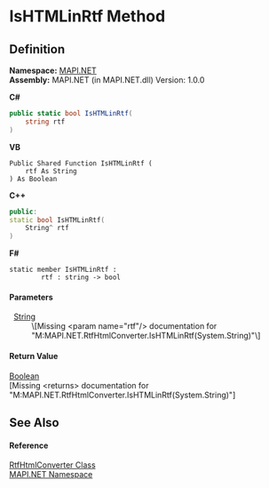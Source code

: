 # IsHTMLinRtf Method




## Definition
**Namespace:** <a href="5bef4637-66f8-16d4-e5f4-4d0da57a1538.md">MAPI.NET</a>  
**Assembly:** MAPI.NET (in MAPI.NET.dll) Version: 1.0.0

**C#**
``` C#
public static bool IsHTMLinRtf(
	string rtf
)
```
**VB**
``` VB
Public Shared Function IsHTMLinRtf ( 
	rtf As String
) As Boolean
```
**C++**
``` C++
public:
static bool IsHTMLinRtf(
	String^ rtf
)
```
**F#**
``` F#
static member IsHTMLinRtf : 
        rtf : string -> bool 
```



#### Parameters
<dl><dt>  <a href="https://learn.microsoft.com/dotnet/api/system.string" target="_blank" rel="noopener noreferrer">String</a></dt><dd>\[Missing &lt;param name="rtf"/&gt; documentation for "M:MAPI.NET.RtfHtmlConverter.IsHTMLinRtf(System.String)"\]</dd></dl>

#### Return Value
<a href="https://learn.microsoft.com/dotnet/api/system.boolean" target="_blank" rel="noopener noreferrer">Boolean</a>  
\[Missing &lt;returns&gt; documentation for "M:MAPI.NET.RtfHtmlConverter.IsHTMLinRtf(System.String)"\]

## See Also


#### Reference
<a href="15ea5a8a-d1a8-a96f-fbfb-337247707bc3.md">RtfHtmlConverter Class</a>  
<a href="5bef4637-66f8-16d4-e5f4-4d0da57a1538.md">MAPI.NET Namespace</a>  

